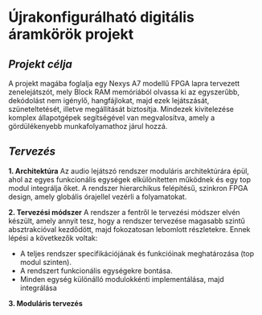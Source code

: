 ﻿# Újrakonfigurálható digitális áramkörök projekt

## *Projekt célja*

A projekt magába foglalja egy Nexys A7 modellű FPGA lapra tervezett zenelejátszót, mely Block RAM memóriából olvassa ki az egyszerűbb, dekódolást nem igénylő, hangfájlokat, majd ezek lejátszását, szüneteltetését, illetve megállítását biztosítja. Mindezek kivitelezése komplex állapotgépek segítségével van megvalosítva, amely a gördülékenyebb munkafolyamathoz járul hozzá.

## *Tervezés*

 **1. Architektúra**
 Az audio lejátszó rendszer moduláris architektúrára épül, ahol az egyes funkcionális egységek elkülönítetten működnek és egy top modul integrálja őket. A rendszer hierarchikus felépítésű, szinkron FPGA design, amely globális órajellel vezérli a folyamatokat.

 **2. Tervezési módszer**
 A rendszer a fentről le tervezési módszer elvén készült, amely annyit tesz, hogy a rendszer tervezése magasabb szintű absztrakcióval kezdődött, majd fokozatosan lebomlott részletekre. Ennek lépési a következők voltak:
 - A teljes rendszer specifikációjának és funkcióinak meghatározása (top modul szinten).
 - A rendszert funkcionális egységekre bontása.
 - Minden egység különálló modulokkénti implementálása, majd integrálása

**3. Moduláris tervezés**



